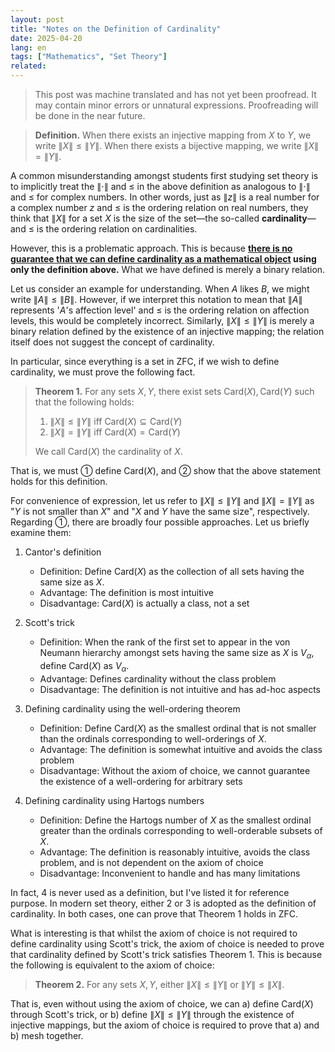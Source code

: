 ```yaml
---
layout: post
title: "Notes on the Definition of Cardinality"
date: 2025-04-20
lang: en
tags: ["Mathematics", "Set Theory"]
related:
---
```


> This post was machine translated and has not yet been proofread. It may contain minor errors or unnatural expressions. Proofreading will be done in the near future.

> **Definition.** When there exists an injective mapping from $X$ to $Y$, we write $\|X\| \leq \|Y\|$. When there exists a bijective mapping, we write $\|X\| = \|Y\|$.

A common misunderstanding amongst students first studying set theory is to implicitly treat the $\|\cdot\|$ and $\leq$ in the above definition as analogous to $\|\cdot\|$ and $\leq$ for complex numbers. In other words, just as $\|z\|$ is a real number for a complex number $z$ and $\leq$ is the ordering relation on real numbers, they think that $\|X\|$ for a set $X$ is the size of the set—the so-called **cardinality**—and $\leq$ is the ordering relation on cardinalities.

However, this is a problematic approach. This is because **<u>there is no guarantee that we can define cardinality as a mathematical object</u> using only the definition above.** What we have defined is merely a binary relation.

Let us consider an example for understanding. When $A$ likes $B$, we might write $\|A\| \leq \|B\|$. However, if we interpret this notation to mean that $\|A\|$ represents '$A$'s affection level' and $\leq$ is the ordering relation on affection levels, this would be completely incorrect. Similarly, $\|X\| \leq \|Y\|$ is merely a binary relation defined by the existence of an injective mapping; the relation itself does not suggest the concept of cardinality.

In particular, since everything is a set in ZFC, if we wish to define cardinality, we must prove the following fact.

> **Theorem 1.** For any sets $X, Y$, there exist sets $\mathrm{Card}(X), \mathrm{Card}(Y)$ such that the following holds:
>
> 1. $\|X\| \leq \|Y\|$ iff $\mathrm{Card}(X) \subseteq \mathrm{Card}(Y)$
> 2. $\|X\| = \|Y\|$ iff $\mathrm{Card}(X) = \mathrm{Card}(Y)$
>
> We call $\mathrm{Card}(X)$ the cardinality of $X$.

That is, we must ① define $\mathrm{Card}(X)$, and ② show that the above statement holds for this definition.

For convenience of expression, let us refer to $\|X\| \leq \|Y\|$ and $\|X\| = \|Y\|$ as "$Y$ is not smaller than $X$" and "$X$ and $Y$ have the same size", respectively. Regarding ①, there are broadly four possible approaches. Let us briefly examine them:

1. Cantor's definition

   - Definition: Define $\mathrm{Card}(X)$ as the collection of all sets having the same size as $X$.
   - Advantage: The definition is most intuitive
   - Disadvantage: $\mathrm{Card}(X)$ is actually a class, not a set

2. Scott's trick

   - Definition: When the rank of the first set to appear in the von Neumann hierarchy amongst sets having the same size as $X$ is $V_\alpha$, define $\mathrm{Card}(X)$ as $V_\alpha$.
   - Advantage: Defines cardinality without the class problem
   - Disadvantage: The definition is not intuitive and has ad-hoc aspects

3. Defining cardinality using the well-ordering theorem

   - Definition: Define $\mathrm{Card}(X)$ as the smallest ordinal that is not smaller than the ordinals corresponding to well-orderings of $X$.
   - Advantage: The definition is somewhat intuitive and avoids the class problem
   - Disadvantage: Without the axiom of choice, we cannot guarantee the existence of a well-ordering for arbitrary sets

4. Defining cardinality using Hartogs numbers
   - Definition: Define the Hartogs number of $X$ as the smallest ordinal greater than the ordinals corresponding to well-orderable subsets of $X$.
   - Advantage: The definition is reasonably intuitive, avoids the class problem, and is not dependent on the axiom of choice
   - Disadvantage: Inconvenient to handle and has many limitations

In fact, 4 is never used as a definition, but I've listed it for reference purpose. In modern set theory, either 2 or 3 is adopted as the definition of cardinality. In both cases, one can prove that Theorem 1 holds in ZFC.

What is interesting is that whilst the axiom of choice is not required to define cardinality using Scott's trick, the axiom of choice is needed to prove that cardinality defined by Scott's trick satisfies Theorem 1. This is because the following is equivalent to the axiom of choice:

> **Theorem 2.** For any sets $X, Y$, either $\|X\| \leq \|Y\|$ or $\|Y\| \leq \|X\|$.

That is, even without using the axiom of choice, we can a) define $\mathrm{Card}(X)$ through Scott's trick, or b) define $\|X\| \leq \|Y\|$ through the existence of injective mappings, but the axiom of choice is required to prove that a) and b) mesh together.

